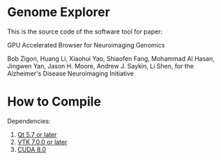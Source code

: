 Genome Explorer
===================================

This is the source code of the software tool for paper:

GPU Accelerated Browser for Neuroimaging Genomics

Bob Zigon, Huang Li, Xiaohui Yao, Shiaofen Fang, Mohammad Al Hasan, Jingwen Yan, Jason H. Moore, Andrew J. Saykin, Li Shen, for the Alzheimer's Disease Neuroimaging Initiative


How to Compile
==============

Dependencies:
1. [Qt 5.7 or later](https://www.qt.io/)
2. [VTK 7.0.0 or later](https://www.vtk.org/)
3. [CUDA 8.0](https://developer.nvidia.com/cuda-toolkit)
